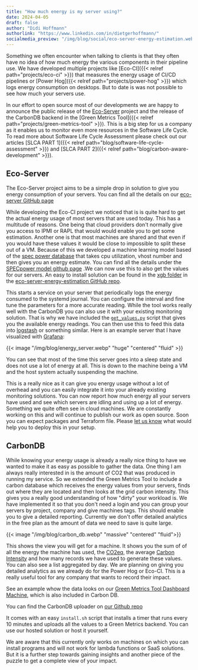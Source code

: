 ```yaml
---
title: "How much energy is my server using?"
date: 2024-04-05
draft: false
author: "Didi Hoffmann"
authorlink: "https://www.linkedin.com/in/dietgerhoffmann/"
socialmedia_preview: "/img/blog/social/eco-server-energy-estimation.webp"
---
```


Something we often encounter when talking to clients is that they often have no idea of how much energy the various components in their pipeline use. We have developed multiple projects like [Eco-CI]({{< relref path="projects/eco-ci" >}}) that measures the energy usage of CI/CD pipelines or [Power Hog]({{< relref path="projects/power-hog" >}}) which logs energy consumption on desktops. But to date is was not possible to see how much your servers use.

In our effort to open source most of our developments we are happy to announce the public release of the [Eco-Server](https://github.com/green-coding-solutions/eco-server-energy-estimation) project and the release of the CarbonDB backend in the [Green Metrics Tool]({{< relref path="projects/green-metrics-tool" >}}). This is a big step for us a company as it enables us to monitor even more resources in the Software Life Cycle. To read more about Software Life Cycle Assessment please check out our articles [SLCA PART 1]({{< relref path="blog/software-life-cycle-assessment" >}}) and [SLCA PART 2]({{< relref path="blog/carbon-aware-development" >}}).


## Eco-Server

The Eco-Server project aims to be a simple drop in solution to give you energy consumption of your servers. You can find all the details on our [eco-server GitHub page](https://github.com/green-coding-solutions/eco-server-energy-estimation)

While developing the Eco-CI project we noticed that is is quite hard to get the actual energy usage of most servers that are used today. This has a multitude of reasons. One being that cloud providers don't normally give you access to IPMI or RAPL that would would enable you to get some estimation. Another one is that most machines are shared and that even if you would have these values it would be close to impossible to split these out of a VM. Because of this we developed a machine learning model based of the [spec power database](https://www.spec.org/benchmarks.html#cpu) that takes cpu utilization, vhost number and then gives you an energy estimate. You can find all the details under the [SPECpower model github page](https://github.com/green-coding-solutions/spec-power-model) .We can now use this to also get the values for our servers. An easy to install solution can be found in the [xgb folder](https://github.com/green-coding-solutions/eco-server-energy-estimation/tree/main/xgb) in the [eco-server-energy-estimation GitHub repo](https://github.com/green-coding-solutions/eco-server-energy-estimation).

This starts a service on your server that periodically logs the energy consumed to the systemd journal. You can configure the interval and fine tune the parameters for a more accurate reading. While the tool works really well with the CarbonDB you can also use it with your existing monitoring solution. That is why we have included the [`get_values.py`](https://github.com/green-coding-solutions/eco-server-energy-estimation/blob/main/xgb/get_values.py) script that gives you the available energy readings. You can then use this to feed this data into [logstash](https://www.elastic.co/logstash) or something similar. Here is an example server that I have visualized with [Grafana](https://grafana.com/):

{{< image "/img/blog/energy_server.webp" "huge" "centered" "fluid" >}}

You can see that most of the time this server goes into a sleep state and does not use a lot of energy at all. This is down to the machine being a VM and the host system actually suspending the machine.

This is a really nice as it can give you energy usage without a lot of overhead and you can easily integrate it into your already existing monitoring solutions. You can now report how much energy all your servers have used and see which servers are idling and using up a lot of energy. Something we quite often see in cloud machines. We are constantly working on this and will continue to publish our work as open source. Soon you can expect packages and Terraform file. Please [let us know](mailto:info@green-coding.io) what would help you to deploy this in your setup.

## CarbonDB

While knowing your energy usage is already a really nice thing to have we wanted to make it as easy as possible to gather the data. One thing I am always really interested in is the amount of CO2 that was produced in running my service. So we extended the Green Metrics Tool to include a carbon database which receives the energy values from your servers, finds out where they are located and then looks at the grid carbon intensity. This gives you a really good understanding of how "dirty" your workload is. We have implemented it so that you don't need a login and you can group your servers by project, company and give machines tags. This should enable you to give a detailed reporting. Currently we don't offer detailed analytics in the free plan as the amount of data we need to save is quite large.

{{< image "/img/blog/carbon_db.webp" "massive" "centered" "fluid">}}

This shows the view you will get for a machine. It shows you the sum of of all the energy the machine has used, the [CO2eq](https://ec.europa.eu/eurostat/statistics-explained/index.php?title=Glossary:Carbon_dioxide_equivalent), the average [Carbon Intensity](https://en.wikipedia.org/wiki/Emission_intensity) and how many records we have used to generate these values. You can also see a list aggregated by day. We are planning on giving you detailed analytics as we already do for the Power Hog or Eco-CI. This is a really useful tool for any company that wants to record their impact.

See an example whow the data looks on our [Green Metrics Tool Dashboard Machine](https://metrics.green-coding.io/carbondb-details.html?machine_uuid=09015ff3-8a00-47f0-906a-9360b1808d38), which is also included in Carbon DB.

You can find the CarbonDB uploader on [our Github repo](https://github.com/green-coding-solutions/eco-server-energy-estimation/tree/main/carbondb_upload)

It comes with an easy `install.sh` script that installs a timer that runs every 10 minutes and uploads all the values to a Green Metrics backend. You can use our hosted solution or host it yourself.

We are aware that this currently only works on machines on which you can install programs and will not work for lambda functions or SaaS solutions. But it is a further step towards gaining insights and another piece of the puzzle to get a complete view of your impact.
